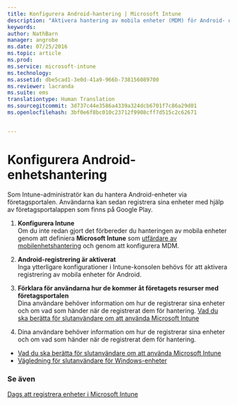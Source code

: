 ```yaml
---
title: Konfigurera Android-hantering | Microsoft Intune
description: "Aktivera hantering av mobila enheter (MDM) för Android- och KNOX-enheter med Microsoft Intune."
keywords: 
author: NathBarn
manager: angrobe
ms.date: 07/25/2016
ms.topic: article
ms.prod: 
ms.service: microsoft-intune
ms.technology: 
ms.assetid: dbe5cad1-3e0d-41a9-966b-738156089700
ms.reviewer: lacranda
ms.suite: ems
translationtype: Human Translation
ms.sourcegitcommit: 3d737c44e3586a4339a324dcb6701f7c86a29d01
ms.openlocfilehash: 3bf0e6f8bc010c23712f9908cff7d515c2c62671


---
```


# Konfigurera Android-enhetshantering
Som Intune-administratör kan du hantera Android-enheter via företagsportalen. Användarna kan sedan registrera sina enheter med hjälp av företagsportalappen som finns på Google Play.

1.  **Konfigurera Intune**<br>
    Om du inte redan gjort det förbereder du hanteringen av mobila enheter genom att definiera **Microsoft Intune** som [utfärdare av mobilenhetshantering](get-ready-to-enroll-devices-in-microsoft-intune.md#set-mobile-device-management-authority) och genom att konfigurera MDM.

2.  **Android-registrering är aktiverat**<br>
    Inga ytterligare konfigurationer i Intune-konsolen behövs för att aktivera registrering av mobila enheter för Android.

3.  **Förklara för användarna hur de kommer åt företagets resurser med företagsportalen**<br>
    Dina användare behöver information om hur de registrerar sina enheter och om vad som händer när de registrerat dem för hantering. [Vad du ska berätta för slutanvändare om att använda Microsoft Intune](what-to-tell-your-end-users-about-using-microsoft-intune.md)

4.  Dina användare behöver information om hur de registrerar sina enheter och om vad som händer när de registrerat dem för hantering.
  - [Vad du ska berätta för slutanvändare om att använda Microsoft Intune](what-to-tell-your-end-users-about-using-microsoft-intune.md)
  - [Vägledning för slutanvändare för Windows-enheter](../enduser/using-your-android-device-with-intune.md)

### Se även
[Dags att registrera enheter i Microsoft Intune](get-ready-to-enroll-devices-in-microsoft-intune.md)



<!--HONumber=Aug16_HO5-->


